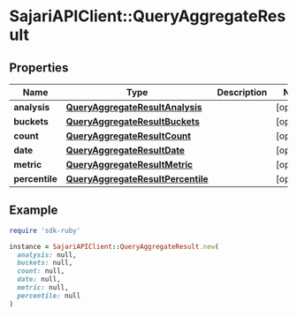 # SajariAPIClient::QueryAggregateResult

## Properties

| Name | Type | Description | Notes |
| ---- | ---- | ----------- | ----- |
| **analysis** | [**QueryAggregateResultAnalysis**](QueryAggregateResultAnalysis.md) |  | [optional] |
| **buckets** | [**QueryAggregateResultBuckets**](QueryAggregateResultBuckets.md) |  | [optional] |
| **count** | [**QueryAggregateResultCount**](QueryAggregateResultCount.md) |  | [optional] |
| **date** | [**QueryAggregateResultDate**](QueryAggregateResultDate.md) |  | [optional] |
| **metric** | [**QueryAggregateResultMetric**](QueryAggregateResultMetric.md) |  | [optional] |
| **percentile** | [**QueryAggregateResultPercentile**](QueryAggregateResultPercentile.md) |  | [optional] |

## Example

```ruby
require 'sdk-ruby'

instance = SajariAPIClient::QueryAggregateResult.new(
  analysis: null,
  buckets: null,
  count: null,
  date: null,
  metric: null,
  percentile: null
)
```

